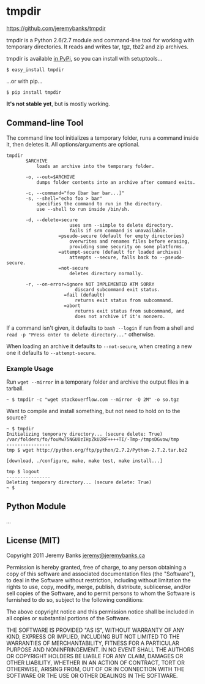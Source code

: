 tmpdir
======

<https://github.com/jeremybanks/tmpdir>

tmpdir is a Python 2.6/2.7 module and command-line tool for working with
temporary directories. It reads and writes tar, tgz, tbz2 and zip archives.

tmpdir is available [in PyPi][1], so you can install with setuptools...

    $ easy_install tmpdir

...or with pip...

    $ pip install tmpdir

**It's not stable yet**, but is mostly working.

 [1]: http://pypi.python.org/pypi/tmpdir

Command-line Tool
-----------------

The command line tool initializes a temporary folder, runs a command inside
it, then deletes it. All options/arguments are optional.

    tmpdir
           $ARCHIVE
               loads an archive into the temporary folder.
           
           -o, --out=$ARCHIVE
               dumps folder contents into an archive after command exits.
           
           -c, --command="foo [bar bar bar...]"
           -s, --shell="echo foo > bar"
               specifies the command to run in the directory.
               use --shell to run inside /bin/sh.
           
           -d, --delete=secure
                           uses srm --simple to delete directory.
                           fails if srm command is unavailable.
                       =pseudo-secure (default for empty directories)
                           overwrites and renames files before erasing,
                           providing some security on some platforms.                          
                       =attempt-secure (default for loaded archives)
                           attempts --secure, falls back to --pseudo-secure.
                       =not-secure
                           deletes directory normally.
           
           -r, --on-error=ignore NOT IMPLEMENTED ATM SORRY
                             discard subcommand exit status.
                         =fail (default)
                             returns exit status from subcommand.
                         =abort
                             returns exit status from subcommand, and
                             does not archive if it's nonzero.

If a command isn't given, it defaults to `bash --login` if run from a shell
and `read -p "Press enter to delete directory..."` otherwise.

When loading an archive it defaults to `--not-secure`, when creating a new one
it defaults to `--attempt-secure`.

### Example Usage

Run `wget --mirror` in a temporary folder and archive the output files in a
tarball.

    ~ $ tmpdir -c "wget stackoverflow.com --mirror -Q 2M" -o so.tgz

Want to compile and install something, but not need to hold on to the source?

    ~ $ tmpdir
    Initializing temporary directory... (secure delete: True)
    /var/folders/fo/fouMw75NGU0zIHpZkU2RF++++TI/-Tmp-/tmpsDGvow/tmp
    ----------------
    tmp $ wget http://python.org/ftp/python/2.7.2/Python-2.7.2.tar.bz2 
    
    [download, ./configure, make, make test, make install...]
    
    tmp $ logout
    ----------------
    Deleting temporary directory... (secure delete: True)
    ~ $

Python Module
-------------

*...*

License (MIT)
-------------

Copyright 2011 Jeremy Banks <jeremy@jeremybanks.ca>

Permission is hereby granted, free of charge, to any person obtaining a copy
of this software and associated documentation files (the "Software"), to deal
in the Software without restriction, including without limitation the rights
to use, copy, modify, merge, publish, distribute, sublicense, and/or sell
copies of the Software, and to permit persons to whom the Software is
furnished to do so, subject to the following conditions:

The above copyright notice and this permission notice shall be included in
all copies or substantial portions of the Software.

THE SOFTWARE IS PROVIDED "AS IS", WITHOUT WARRANTY OF ANY KIND, EXPRESS OR
IMPLIED, INCLUDING BUT NOT LIMITED TO THE WARRANTIES OF MERCHANTABILITY,
FITNESS FOR A PARTICULAR PURPOSE AND NONINFRINGEMENT. IN NO EVENT SHALL THE
AUTHORS OR COPYRIGHT HOLDERS BE LIABLE FOR ANY CLAIM, DAMAGES OR OTHER
LIABILITY, WHETHER IN AN ACTION OF CONTRACT, TORT OR OTHERWISE, ARISING FROM,
OUT OF OR IN CONNECTION WITH THE SOFTWARE OR THE USE OR OTHER DEALINGS IN
THE SOFTWARE.

